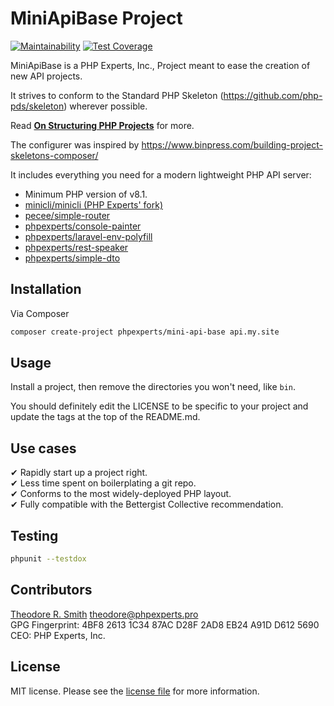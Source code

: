 # MiniApiBase Project

[![Maintainability]()]()
[![Test Coverage]()]()

MiniApiBase is a PHP Experts, Inc., Project meant to ease the creation of new API projects.

It strives to conform to the Standard PHP Skeleton (https://github.com/php-pds/skeleton) wherever possible.

Read [**On Structuring PHP Projects**](https://blog.nikolaposa.in.rs/2017/01/16/on-structuring-php-projects/)
for more.

The configurer was inspired by https://www.binpress.com/building-project-skeletons-composer/

It includes everything you need for a modern lightweight PHP API server:

* Minimum PHP version of v8.1.
* [minicli/minicli (PHP Experts' fork)](https://github.com/PHPExperts-Contribs/minicli) 
* [pecee/simple-router](https://github.com/skipperbent/simple-php-router) 
* [phpexperts/console-painter](https://github.com/PHPExpertsInc/ConsolePainter) 
* [phpexperts/laravel-env-polyfill](https://github.com/PHPExpertsInc/Laravel57-env-polyfill) 
* [phpexperts/rest-speaker](https://github.com/PHPExpertsInc/RESTSpeaker)
* [phpexperts/simple-dto](https://github.com/PHPExpertsInc/SimpleDTO) 


## Installation

Via Composer

```bash
composer create-project phpexperts/mini-api-base api.my.site
```

## Usage

Install a project, then remove the directories you won't need, like `bin`.

You should definitely edit the LICENSE to be specific to your 
project and update the tags at the top of the README.md.

## Use cases

 ✔ Rapidly start up a project right.  
 ✔ Less time spent on boilerplating a git repo.  
 ✔ Conforms to the most widely-deployed PHP layout.  
 ✔ Fully compatible with the Bettergist Collective recommendation.  

## Testing

```bash
phpunit --testdox
```

## Contributors

[Theodore R. Smith](https://www.phpexperts.pro/]) <theodore@phpexperts.pro>  
GPG Fingerprint: 4BF8 2613 1C34 87AC D28F  2AD8 EB24 A91D D612 5690  
CEO: PHP Experts, Inc.

## License

MIT license. Please see the [license file](LICENSE.mit.md) for more information.
